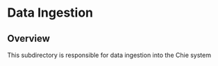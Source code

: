 # Data Ingestion

## Overview

This subdirectory is responsible for data ingestion into the Chie system
